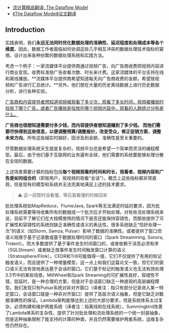 * [流计算精品翻译: The Dataflow Model](https://developer.aliyun.com/article/64911)
* [《The Dataflow Model》论文翻译](https://apparition957.github.io/2020/01/07/%E3%80%8AThe-Dataflow-Model%E3%80%8B%E8%AE%BA%E6%96%87%E7%BF%BB%E8%AF%91/)

## Introduction

实践表明，我们**永远无法同时优化数据处理的准确性、延迟程度和处理成本等各个维度**。因此，数据工作者面临如何协调这些几乎相互冲突的数据处理技术指标的窘境，设计出来各种纷繁的数据处理系统和实践方法。

考虑一个例子：一家流媒体平台提供商通过视频广告，向广告商收费把视频内容进行商业变现。收费标准按广告收看次数、时长来计费。这家流媒体的平台支持在线和离线播放。**流媒体平台提供商希望知道每天向广告商收费的金额，希望按视频和广告进行汇总统计。**另外，他们想在大量的历史离线数据上进行历史数据分析，进行各种实验。

<u>广告商和内容提供者想知道视频被观看了多少次，观看了多长时间，视频被播放时投放了哪个广告，或者广告播放是投放在哪个视频内容中，观看的人群统计分布是什么。</u>

**广告商也很想知道需要付多少钱，而内容提供者想知道赚到了多少钱。 而他们需要尽快得到这些信息，以便调整预算/调整报价，改变受众，修正促销方案，调整未来方向**。所有这些越实时越好，因涉及到金额，准确性是至关重要的。

尽管数据处理系统天生就是复杂的，视频平台还是希望一个简单而灵活的编程模型。最后，由于他们基于互联网的业务遍布全球，他们需要的系统要能够处理分散在全球的数据。

上述场景需要计算的指标包括**每个视频观看的时间和时长，观看者、视频内容和广告是如何组合的**（即按用户，按视频的观看“会话”）。概念上这些指标都非常直观，但是现有的模型和系统并无法完美地满足上述的技术要求。

> ⚠️ 这一段暂时没看懂，等后面看懂的时候回来

批处理系统如MapReduce，FlumeJava, Spark等无法满足时延的要求，因为批处理系统需要等待收集所有的数据成一个批次后才开始处理。对有些流处理系统来说，目前不了解它们在大规模使用的情况下是否还能保持容错性，而那些提供了可扩展性和容错性的系统则缺乏准确性或语义的表达性。很多系统缺乏“恰好处理一次”的语义（如Storm, Samza, Pulsar）影响了数据的准确性。或者提供了窗口但语义局限于基于记录数或基于数据处理时间的窗口（Spark Streamming, Sonora, Trident）。而大多数提供了基于事件发生时间窗口的，或者依赖于消息必须有序（SQLStream）或者缺乏按事件发生时间触发窗口计算的语义（Stratosphere/Flink）。CEDR和Trill可能值得一提，它们不仅提供了有用的标记触发语义，而且提供了一种增量模型，这一点上和我们这篇论文一致，但它们的窗口语义无法有效地表达基于会话的窗口。它们基于标记的触发语义也无法有效处理3.3节中的某些场景。MillWheel和Spark Streaming的可扩展性良好，容错性不错，低延时，是一种合理的方案，但是对于会话窗口缺乏一种直观的高层编程模型。我们发现只有Pulsar系统对非对齐窗口（译者注：指只有部分记录进入某一特定窗口，会话窗口就是一种非对齐窗口）提供了高层次语义抽象，但是它缺乏对数据准确性的保证。Lambda架构能够达到上述的大部分要求，但是系统体系太过复杂，必须构建和维护两套系统（译者注：指离线和在线系统）。Summingbird改善了Lambda体系的复杂性，提供了针对批处理和流处理系统的一个统一封装抽象，但是这种抽象限制了能支持的计算的种类，并且仍然需要维护两套系统，运维复杂性仍然存在。